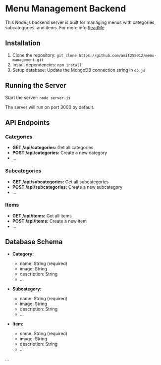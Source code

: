 # Menu Management Backend

This Node.js backend server is built for managing menus with categories, subcategories, and items.
For more info [ReadMe](https://docs.google.com/document/d/1TAftxo1HQwMBHf-KwLM-6_-haet7HNUNHvtkVtxYVjs/edit)

## Installation

1. Clone the repository: `git clone https://github.com/amit258012/menu-management.git`
2. Install dependencies: `npm install`
3. Setup database: Update the MongoDB connection string in `db.js`

## Running the Server

Start the server: `node server.js`

The server will run on port 3000 by default.

## API Endpoints

### Categories

-   **GET /api/categories:** Get all categories
-   **POST /api/categories:** Create a new category
-   ...

### Subcategories

-   **GET /api/subcategories:** Get all subcategories
-   **POST /api/subcategories:** Create a new subcategory
-   ...

### Items

-   **GET /api/items:** Get all items
-   **POST /api/items:** Create a new item
-   ...

## Database Schema

-   **Category:**

    -   name: String (required)
    -   image: String
    -   description: String
    -   ...

-   **Subcategory:**

    -   name: String (required)
    -   image: String
    -   description: String
    -   ...

-   **Item:**
    -   name: String (required)
    -   image: String
    -   description: String
    -   ...

...
